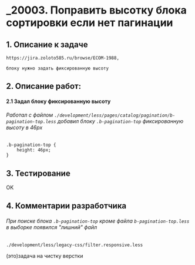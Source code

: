 # _20003. Поправить высотку блока сортировки если нет пагинации

## 1. Описание к задаче

```
https://jira.zoloto585.ru/browse/ECOM-1988,

блоку нужно задать фиксированную высоту
```





## 2. Описание работ:

#### 2.1 Задал блоку фиксированную высоту

###### Работал с файлом `./development/less/pages/catalog/pagination/b-pagination-top.less` добавил блоку `.b-pagination-top` фиксированную высоту в 46px
```
.b-pagination-top {
	height: 46px;
}
```



## 3. Тестирование
OK


## 4. Комментарии разработчика

###### При поиске блока `.b-pagination-top` кроме файла `b-pagination-top.less` в выборке появился "лишний" файл
```
./development/less/legacy-css/filter.responsive.less
```
(это)задача на чистку верстки